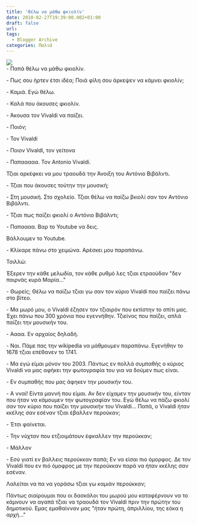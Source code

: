 ```yaml
---
title: 'Θέλω να μάθω φκιολίν'
date: 2010-02-27T19:39:00.002+01:00
draft: false
url: 
tags:
  - Blogger Archive
categories: Παλιά
---
```


[![](https://blogger.googleusercontent.com/img/b/R29vZ2xl/AVvXsEi1tDeAsD6r9A-89Yb8-3YYR2J3lUFt-zW5KRpYFSfXjRKbC27dd9oNOgh5ISt6dp7yBfHTLZOHlKwOiUA2_fgJ_ibyJyt1nP6kqmDuUS0Kuldi-h-EHgfXaDd1KVSwfm0bB8aHGYSXu7I/s400/images.jpeg)](https://blogger.googleusercontent.com/img/b/R29vZ2xl/AVvXsEi1tDeAsD6r9A-89Yb8-3YYR2J3lUFt-zW5KRpYFSfXjRKbC27dd9oNOgh5ISt6dp7yBfHTLZOHlKwOiUA2_fgJ_ibyJyt1nP6kqmDuUS0Kuldi-h-EHgfXaDd1KVSwfm0bB8aHGYSXu7I/s1600-h/images.jpeg)  
\- Παπά θέλω να μάθω φκιολίν.

\- Πως σου ήρτεν έτσι ιδέα; Ποιά φίλη σου άρκεψεν να κάμνει φκιολίν;

\- Καμιά. Εγώ θέλω.

\- Καλά που άκουσες φκιολίν.

\- Άκουσα τον Vivaldi να παίζει.

\- Ποιόν;

\- Τον Vivaldi

\- Ποιον Vivaldi, τον γείτονα

\- Παπααααα. Τον Antonio Vivaldi.

  

Τζιαι αρκέφκει να μου τραουδά την Άνοιξη του Αντόνιο Βιβάλντι.

  

\- Τζιαι που άκουσες τούτην την μουσική;

\- Στη μουσική. Στο σχολείο. Τζιαι θέλω να παίζω βκιολί σαν τον Αντόνιο Βιβάλντι.

\- Τζιαι πως παίζει φκιολί ο Αντόνιο Βιβάλντι;

\- Παπαααα. Βαρ το Youtube να δεις.

  

Βάλλουμεν το Youtube.

  

\- Κλίκαρε πάνω στο χειμώνα. Αρέσκει μου παραπάνω.

  

Τσιλλώ:

  

  
  

  

Έξερεν την κάθε μελωδία, τον κάθε ρυθμό λες τζιαι ετραούδαν "δεν παιρνάς κυρά Μαρία..."

  

\- Θωρείς; Θέλω να παίζω τζιαι γω σαν τον κύριο Vivaldi που παίζει πάνω στο βίτεο.

\- Μα μωρό μου, ο Vivaldi έζησεν τον τζιαιρόν που εκτίστην το σπίτι μας. Έχει πάνω που 300 χρόνια που εγεννήθην. Τζιείνος που παίζει, απλά παίζει την μουσικήν του.

\- Αααα. Εν αρχαίος δηλαδή.

\- Ναι. Πάμε πας την wikipedia να μάθμουμεν παραπάνω. Εγενήθην το 1678 τζιαι επέθανεν το 1741.

\- Μα εγώ είμαι μόνον του 2003. Πάντως εν πολλά συμπαθής ο κύριος Vivaldi να μας αφήκει την φωτογραφία του για να δούμεν πως είναι.

\- Εν συμπαθής που μας άφηκεν την μουσικήν του.

\- Α νναί! Είντα μαννή που είμαι. Αν δεν είχαμεν την μουσικήν του, είνταν που ήταν να κάμουμεν την φωτογραφίαν του. Εγώ θέλω να πάζω φκιολί σαν τον κύριο που παίζει την μουσικήν του Vivaldi... Παπά, ο Vivaldi ήταν κκέλης σαν εσέναν τζιαι έβαλλεν περούκαν;

\- Έτσι φαίνεται.

\- Την νύχταν που ετζιοιμάτουν έφκαλλεν την περούκκαν;

\- Μάλλον

\- Εσύ γιατί εν βαλλεις περούκκαν παπά; Εν να είσαι πιο όμορφος. Δε τον Vivaldi που εν πιό όμοφρος με την περούκκαν παρά να ήταν κκέλης σαν εσέναν.

  

Λαλείται να πα να γοράσω τζιαι γω καμιάν περούκκαν;

  

Πάντως σιαίρουμαι που οι δασκάλοι του μωρού μου καταφέρνουν να το κάμνουν να αγαπά τζιαι να τραουδά τον Vivaldi πριν την πρώτην του δημοτικού. Εμας εμαθαίνναν μας "ήταν πρώτη, άπριλλίου, της εόκα η αρχή..."
